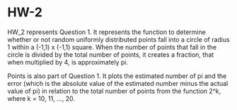 # HW-2

HW_2 represents Question 1. It represents the function to determine whether or not random uniformly distributed points fall into a circle of radius 1 within a (-1,1) x (-1,1) square. When the number of points that fall in the circle is divided by the total number of points, it creates a fraction, that when multiplied by 4, is approximately pi.

Points is also part of Question 1. It plots the estimated number of pi and the error (which is the absolute value of the estimated number minus the actual value of pi) in relation to the total number of points from the function 2^k, where k = 10, 11, ..., 20.

